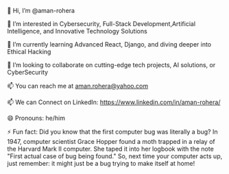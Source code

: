 👋 Hi, I’m @aman-rohera

👀 I’m interested in Cybersecurity, Full-Stack Development,Artificial Intelligence, and Innovative Technology Solutions

🌱 I’m currently learning Advanced React, Django, and diving deeper into Ethical Hacking

💞️ I’m looking to collaborate on cutting-edge tech projects, AI solutions, or CyberSecurity

📫 You can reach me at aman.rohera@yahoo.com

📫 We can Connect on LinkedIn: https://www.linkedin.com/in/aman-rohera/

😄 Pronouns: he/him

⚡ Fun fact: Did you know that the first computer bug was literally a bug? In 1947, computer scientist Grace Hopper found a moth trapped in a relay of the Harvard Mark II computer. She taped it into her logbook with the note "First actual case of bug being found." So, next time your computer acts up, just remember: it might just be a bug trying to make itself at home!

